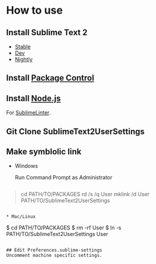 # How to use

## Install Sublime Text 2
* [Stable](http://www.sublimetext.com/2)
* [Dev](http://www.sublimetext.com/dev)
* [Nightly](http://www.sublimetext.com/nightly)

## Install [Package Control](http://wbond.net/sublime_packages/package_control/installation)

## Install [Node.js](http://nodejs.org/download/)
For [SublimeLinter](https://github.com/SublimeLinter/SublimeLinter).

## Git Clone SublimeText2UserSettings

## Make symblolic link
* Windows

  Run Command Prompt as Administrator

  ```
> cd PATH/TO/PACKAGES
> rd /s /q User
> mklink /d User PATH/TO/SublimeText2UserSettings
  ```

* Mac/Linux

  ```
$ cd PATH/TO/PACKAGES
$ rm -rf User
$ ln -s PATH/TO/SublimeText2UserSettings User
  ```

## Edit Preferences.sublime-settings
Uncomment machine specific settings.
